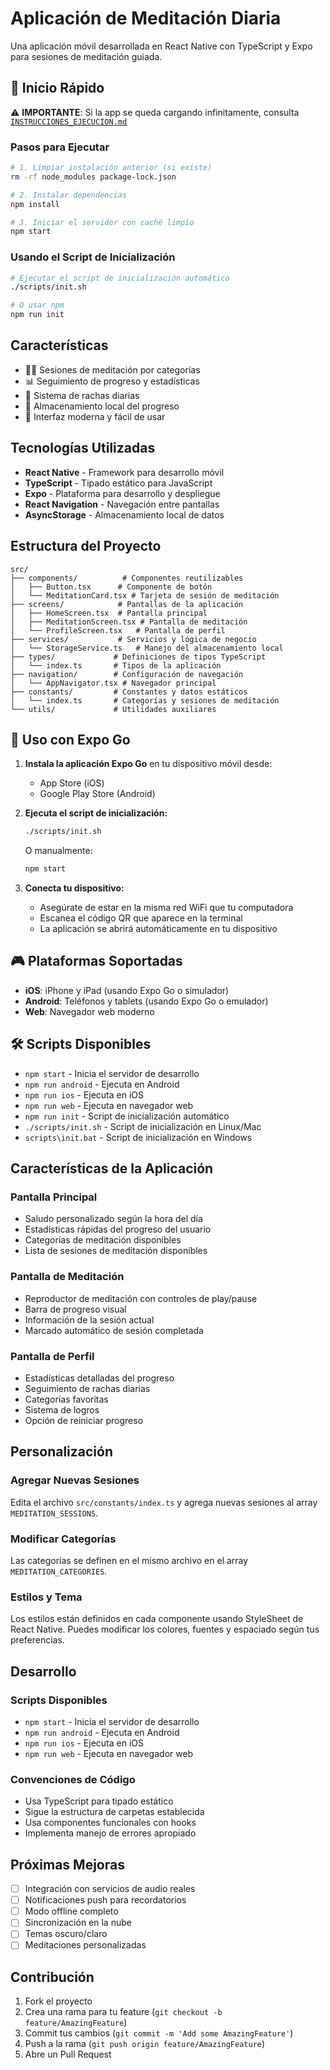 # Aplicación de Meditación Diaria

Una aplicación móvil desarrollada en React Native con TypeScript y Expo para sesiones de meditación guiada.

## 🚀 Inicio Rápido

⚠️ **IMPORTANTE**: Si la app se queda cargando infinitamente, consulta [`INSTRUCCIONES_EJECUCION.md`](./INSTRUCCIONES_EJECUCION.md)

### Pasos para Ejecutar

```bash
# 1. Limpiar instalación anterior (si existe)
rm -rf node_modules package-lock.json

# 2. Instalar dependencias
npm install

# 3. Iniciar el servidor con caché limpio
npm start
```

### Usando el Script de Inicialización

```bash
# Ejecutar el script de inicialización automático
./scripts/init.sh

# O usar npm
npm run init
```

## Características

- 🧘‍♀️ Sesiones de meditación por categorías
- 📊 Seguimiento de progreso y estadísticas
- 🎯 Sistema de rachas diarias
- 💾 Almacenamiento local del progreso
- 🎨 Interfaz moderna y fácil de usar

## Tecnologías Utilizadas

- **React Native** - Framework para desarrollo móvil
- **TypeScript** - Tipado estático para JavaScript
- **Expo** - Plataforma para desarrollo y despliegue
- **React Navigation** - Navegación entre pantallas
- **AsyncStorage** - Almacenamiento local de datos

## Estructura del Proyecto

```
src/
├── components/          # Componentes reutilizables
│   ├── Button.tsx      # Componente de botón
│   └── MeditationCard.tsx # Tarjeta de sesión de meditación
├── screens/            # Pantallas de la aplicación
│   ├── HomeScreen.tsx  # Pantalla principal
│   ├── MeditationScreen.tsx # Pantalla de meditación
│   └── ProfileScreen.tsx   # Pantalla de perfil
├── services/           # Servicios y lógica de negocio
│   └── StorageService.ts   # Manejo del almacenamiento local
├── types/             # Definiciones de tipos TypeScript
│   └── index.ts       # Tipos de la aplicación
├── navigation/        # Configuración de navegación
│   └── AppNavigator.tsx # Navegador principal
├── constants/         # Constantes y datos estáticos
│   └── index.ts       # Categorías y sesiones de meditación
└── utils/             # Utilidades auxiliares
```

## 📱 Uso con Expo Go

1. **Instala la aplicación Expo Go** en tu dispositivo móvil desde:
   - App Store (iOS)
   - Google Play Store (Android)

2. **Ejecuta el script de inicialización:**
   ```bash
   ./scripts/init.sh
   ```
   O manualmente:
   ```bash
   npm start
   ```

3. **Conecta tu dispositivo:**
   - Asegúrate de estar en la misma red WiFi que tu computadora
   - Escanea el código QR que aparece en la terminal
   - La aplicación se abrirá automáticamente en tu dispositivo

## 🎮 Plataformas Soportadas

- **iOS**: iPhone y iPad (usando Expo Go o simulador)
- **Android**: Teléfonos y tablets (usando Expo Go o emulador)
- **Web**: Navegador web moderno

## 🛠️ Scripts Disponibles

- `npm start` - Inicia el servidor de desarrollo
- `npm run android` - Ejecuta en Android
- `npm run ios` - Ejecuta en iOS
- `npm run web` - Ejecuta en navegador web
- `npm run init` - Script de inicialización automático
- `./scripts/init.sh` - Script de inicialización en Linux/Mac
- `scripts\init.bat` - Script de inicialización en Windows

## Características de la Aplicación

### Pantalla Principal
- Saludo personalizado según la hora del día
- Estadísticas rápidas del progreso del usuario
- Categorías de meditación disponibles
- Lista de sesiones de meditación disponibles

### Pantalla de Meditación
- Reproductor de meditación con controles de play/pause
- Barra de progreso visual
- Información de la sesión actual
- Marcado automático de sesión completada

### Pantalla de Perfil
- Estadísticas detalladas del progreso
- Seguimiento de rachas diarias
- Categorías favoritas
- Sistema de logros
- Opción de reiniciar progreso

## Personalización

### Agregar Nuevas Sesiones
Edita el archivo `src/constants/index.ts` y agrega nuevas sesiones al array `MEDITATION_SESSIONS`.

### Modificar Categorías
Las categorías se definen en el mismo archivo en el array `MEDITATION_CATEGORIES`.

### Estilos y Tema
Los estilos están definidos en cada componente usando StyleSheet de React Native. Puedes modificar los colores, fuentes y espaciado según tus preferencias.

## Desarrollo

### Scripts Disponibles
- `npm start` - Inicia el servidor de desarrollo
- `npm run android` - Ejecuta en Android
- `npm run ios` - Ejecuta en iOS
- `npm run web` - Ejecuta en navegador web

### Convenciones de Código
- Usa TypeScript para tipado estático
- Sigue la estructura de carpetas establecida
- Usa componentes funcionales con hooks
- Implementa manejo de errores apropiado

## Próximas Mejoras

- [ ] Integración con servicios de audio reales
- [ ] Notificaciones push para recordatorios
- [ ] Modo offline completo
- [ ] Sincronización en la nube
- [ ] Temas oscuro/claro
- [ ] Meditaciones personalizadas

## Contribución

1. Fork el proyecto
2. Crea una rama para tu feature (`git checkout -b feature/AmazingFeature`)
3. Commit tus cambios (`git commit -m 'Add some AmazingFeature'`)
4. Push a la rama (`git push origin feature/AmazingFeature`)
5. Abre un Pull Request